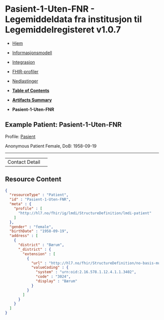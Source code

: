 # Pasient-1-Uten-FNR - Legemiddeldata fra institusjon til Legemiddelregisteret v1.0.7

*  [Hjem](index.md) 
*  [Informasjonsmodell](informasjonsmodell.md) 
*  [Integrasjon](integrasjon.md) 
*  [FHIR-profiler](profiler.md) 
*  [Nedlastinger](nedlastinger.md) 

* [**Table of Contents**](toc.md)
* [**Artifacts Summary**](artifacts.md)
* **Pasient-1-Uten-FNR**

## Example Patient: Pasient-1-Uten-FNR

Profile: [Pasient](StructureDefinition-lmdi-patient.md)

Anonymous Patient Female, DoB: 1958-09-19

-------

| | |
| :--- | :--- |
| Contact Detail |  |



## Resource Content

```json
{
  "resourceType" : "Patient",
  "id" : "Pasient-1-Uten-FNR",
  "meta" : {
    "profile" : [
      "http://hl7.no/fhir/ig/lmdi/StructureDefinition/lmdi-patient"
    ]
  },
  "gender" : "female",
  "birthDate" : "1958-09-19",
  "address" : [
    {
      "district" : "Bærum",
      "_district" : {
        "extension" : [
          {
            "url" : "http://hl7.no/fhir/StructureDefinition/no-basis-municipalitycode",
            "valueCoding" : {
              "system" : "urn:oid:2.16.578.1.12.4.1.1.3402",
              "code" : "3024",
              "display" : "Bærum"
            }
          }
        ]
      }
    }
  ]
}

```
